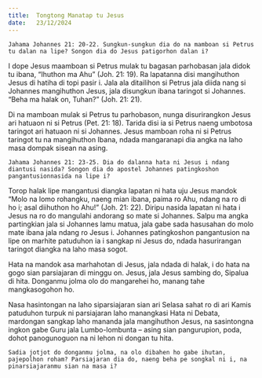 ```yaml
---
title:  Tongtong Manatap tu Jesus
date:   23/12/2024
---
```


`Jahama Johannes 21: 20-22. Sungkun-sungkun dia do na mamboan si Petrus tu dalan na lipe? Songon dia do Jesus patigorhon dalan i?`

I dope Jesus maamboan si Petrus mulak tu bagasan parhobasan jala didok tu ibana, “Ihuthon ma Ahu” (Joh. 21: 19). Ra lapatanna disi mangihuthon Jesus di hatiha di topi pasir i. Jala ala ditailihon si Petrus jala diida nang si Johannes mangihuthon Jesus, jala disungkun ibana taringot si Johannes. “Beha ma halak on, Tuhan?” (Joh. 21: 21).

Di na mamboan mulak si Petrus tu parhobason, nunga disurirangkon Jesus ari hatuaon ni si Petrus (Pet. 21: 18). Tarida disi ia si Petrus naeng umbotosa taringot ari hatuaon ni si Johannes. Jesus mamboan roha ni si Petrus taringot tu na mangihuthon Ibana, ndada mangaranapi dia angka na laho masa dompak sisean na asing.

`Jahama Johannes 21: 23-25. Dia do dalanna hata ni Jesus i ndang diantusi nasida? Songon dia do apostel Johannes patingkoshon pangantusionnasida na lipe i?`

Torop halak lipe mangantusi diangka lapatan ni hata uju Jesus mandok “Molo na lomo rohangku, naeng mian ibana, paima ro Ahu, ndang na ro di ho i; asal diihuthon ho Ahu!” (Joh. 21: 22). Diripu nasida lapatan ni hata i Jesus na ro do mangulahi andorang so mate si Johannes. Salpu ma angka partingkian jala si Johannes lamu matua, jala gabe sada hasusahan do molo mate ibana jala ndang ro Jesus i. Johannes patingkoshon pangantusion na lipe on marhite patuduhon ia i sangkap ni Jesus do, ndada hasurirangan taringot diangka na laho masa sogot.

Hata na mandok asa marhahotan di Jesus, jala ndada di halak, i do hata na gogo sian parsiajaran di minggu on. Jesus, jala Jesus sambing do, Sipalua di hita. Donganmu jolma olo do mangarehei ho, manang tahe mangkasogohon ho.

Nasa hasintongan na laho siparsiajaran sian ari Selasa sahat ro di ari Kamis patuduhon turpuk ni parsiajaran laho manangkasi Hata ni Debata, mardongan sangkap laho mananda jala mangihuthon Jesus, na sasintongna ingkon gabe Guru jala Lumbo-lombunta – asing sian pangurupion, poda, dohot panogunoguon na ni lehon ni dongan tu hita.

`Sadia jotjot do donganmu jolma, na olo dibahen ho gabe ihutan, pajepolhon roham? Parsiajaran dia do, naeng beha pe songkal ni i, na pinarsiajaranmu sian na masa i?`